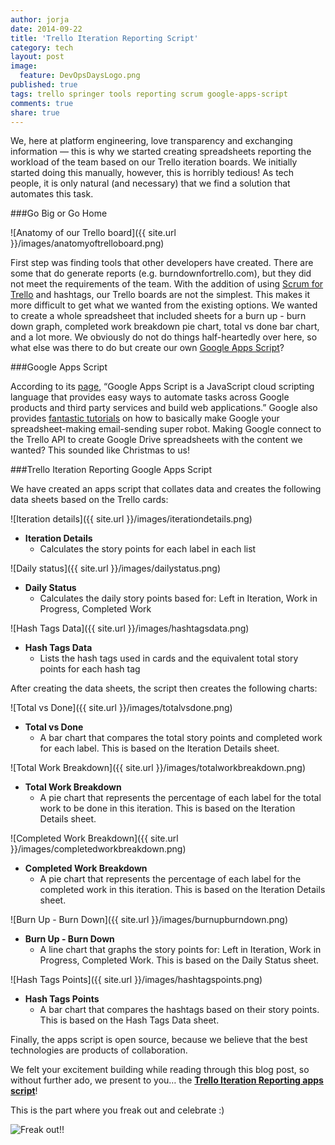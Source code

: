 ```yaml
---
author: jorja
date: 2014-09-22
title: 'Trello Iteration Reporting Script'
category: tech
layout: post
image:
  feature: DevOpsDaysLogo.png
published: true
tags: trello springer tools reporting scrum google-apps-script
comments: true
share: true
---
```

We, here at platform engineering, love transparency and exchanging information — this is why we started creating spreadsheets reporting the workload of the team based on our Trello iteration boards. We initially started doing this manually, however, this is horribly tedious! As tech people, it is only natural (and necessary) that we find a solution that automates this task.

###Go Big or Go Home

![Anatomy of our Trello board]({{ site.url }}/images/anatomyoftrelloboard.png)

First step was finding tools that other developers have created. There are some that do generate reports (e.g. burndownfortrello.com), but they did not meet the requirements of the team. With the addition of using [Scrum for Trello](http://scrumfortrello.com/) and hashtags, our Trello boards are not the simplest. This makes it more difficult to get what we wanted from the existing options. We wanted to create a whole spreadsheet that included sheets for a burn up - burn down graph, completed work breakdown pie chart, total vs done bar chart, and a lot more. We obviously do not do things half-heartedly over here, so what else was there to do but create our own [Google Apps Script](http://www.google.com/script/start/)?

###Google Apps Script

According to its [page](http://www.google.com/script/start/), “Google Apps Script is a JavaScript cloud scripting language that provides easy ways to automate tasks across Google products and third party services and build web applications.” Google also provides [fantastic tutorials](https://developers.google.com/apps-script/articles) on how to basically make Google your spreadsheet-making email-sending super robot. Making Google connect to the Trello API to create Google Drive spreadsheets with the content we wanted? This sounded like Christmas to us!

###Trello Iteration Reporting Google Apps Script

We have created an apps script that collates data and creates the following data sheets based on the Trello cards:

![Iteration details]({{ site.url }}/images/iterationdetails.png)

- **Iteration Details**
  - Calculates the story points for each label in each list

![Daily status]({{ site.url }}/images/dailystatus.png)

- **Daily Status**
  - Calculates the daily story points based for: Left in Iteration, Work in Progress, Completed Work

![Hash Tags Data]({{ site.url }}/images/hashtagsdata.png)

- **Hash Tags Data**
  - Lists the hash tags used in cards and the equivalent total story points for each hash tag

After creating the data sheets, the script then creates the following charts:

![Total vs Done]({{ site.url }}/images/totalvsdone.png)

- **Total vs Done**
  - A bar chart that compares the total story points and completed work for each label. This is based on the Iteration Details sheet.

![Total Work Breakdown]({{ site.url }}/images/totalworkbreakdown.png)

- **Total Work Breakdown**
  - A pie chart that represents the percentage of each label for the total work to be done in this iteration. This is based on the Iteration Details sheet.

![Completed Work Breakdown]({{ site.url }}/images/completedworkbreakdown.png)

- **Completed Work Breakdown**
  - A pie chart that represents the percentage of each label for the completed work in this iteration. This is based on the Iteration Details sheet.

![Burn Up - Burn Down]({{ site.url }}/images/burnupburndown.png)

- **Burn Up - Burn Down**
  - A line chart that graphs the story points for: Left in Iteration, Work in Progress, Completed Work. This is based on the Daily Status sheet.

![Hash Tags Points]({{ site.url }}/images/hashtagspoints.png)

- **Hash Tags Points**
  - A bar chart that compares the hashtags based on their story points. This is based on the Hash Tags Data sheet.

Finally, the apps script is open source, because we believe that the best technologies are products of collaboration.

We felt your excitement building while reading through this blog post, so without further ado, we present to you… the **[Trello Iteration Reporting apps script](https://github.com/SpringerPE/trello-iteration-reporting-apps-script)**!

This is the part where you freak out and celebrate :)

![Freak out!!](http://i1254.photobucket.com/albums/hh608/breatheonme85/oprah_favethings.gif)



